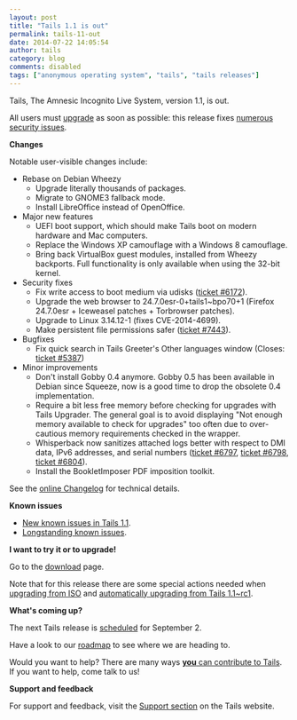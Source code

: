 ```yaml
---
layout: post
title: "Tails 1.1 is out"
permalink: tails-11-out
date: 2014-07-22 14:05:54
author: tails
category: blog
comments: disabled
tags: ["anonymous operating system", "tails", "tails releases"]
---
```


Tails, The Amnesic Incognito Live System, version 1.1, is out.

All users must [upgrade](https://tails.boum.org/doc/first_steps/upgrade/) as soon as possible: this release fixes [numerous security issues](https://tails.boum.org/security/Numerous_security_holes_in_1.0.1/).

**Changes**

Notable user-visible changes include:

-   Rebase on Debian Wheezy
    -   Upgrade literally thousands of packages.
    -   Migrate to GNOME3 fallback mode.
    -   Install LibreOffice instead of OpenOffice.
-   Major new features
    -   UEFI boot support, which should make Tails boot on modern hardware and Mac computers.
    -   Replace the Windows XP camouflage with a Windows 8 camouflage.
    -   Bring back VirtualBox guest modules, installed from Wheezy backports. Full functionality is only available when using the 32-bit kernel.
-   Security fixes
    -   Fix write access to boot medium via udisks ([ticket \#6172](https://labs.riseup.net/code/issues/6172)).
    -   Upgrade the web browser to 24.7.0esr-0+tails1\~bpo70+1 (Firefox 24.7.0esr + Iceweasel patches + Torbrowser patches).
    -   Upgrade to Linux 3.14.12-1 (fixes CVE-2014-4699).
    -   Make persistent file permissions safer ([ticket \#7443](https://labs.riseup.net/code/issues/7443)).
-   Bugfixes
    -   Fix quick search in Tails Greeter's Other languages window (Closes: [ticket \#5387](https://labs.riseup.net/code/issues/5387))
-   Minor improvements
    -   Don't install Gobby 0.4 anymore. Gobby 0.5 has been available in Debian since Squeeze, now is a good time to drop the obsolete 0.4 implementation.
    -   Require a bit less free memory before checking for upgrades with Tails Upgrader. The general goal is to avoid displaying "Not enough memory available to check for upgrades" too often due to over-cautious memory requirements checked in the wrapper.
    -   Whisperback now sanitizes attached logs better with respect to DMI data, IPv6 addresses, and serial numbers ([ticket \#6797](https://labs.riseup.net/code/issues/6797), [ticket \#6798](https://labs.riseup.net/code/issues/6798), [ticket \#6804](https://labs.riseup.net/code/issues/6804)).
    -   Install the BookletImposer PDF imposition toolkit.

See the [online Changelog](https://git-tails.immerda.ch/tails/plain/debian/changelog) for technical details.

**Known issues**

-   [New known issues in Tails 1.1](https://tails.boum.org/news/version_1.1/#index2h1).
-   [Longstanding known issues](https://tails.boum.org/support/known_issues/).

**I want to try it or to upgrade!**

Go to the [download](https://tails.boum.org/download/) page.

Note that for this release there are some special actions needed when [upgrading from ISO](https://tails.boum.org/news/version_1.1/#index5h1) and [automatically upgrading from Tails 1.1\~rc1](https://tails.boum.org/news/version_1.1/#index6h1).

**What's coming up?**

The next Tails release is [scheduled](https://tails.boum.org/contribute/calendar/) for September 2.

Have a look to our [roadmap](https://labs.riseup.net/code/projects/tails/roadmap) to see where we are heading to.

Would you want to help? There are many ways [**you** can contribute to Tails](https://tails.boum.org/contribute/). If you want to help, come talk to us!

**Support and feedback**

For support and feedback, visit the [Support section](https://tails.boum.org/support/) on the Tails website.
